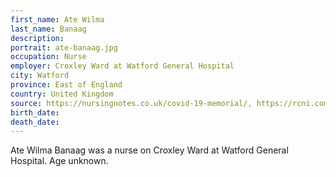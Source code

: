 ```yaml
---
first_name: Ate Wilma
last_name: Banaag
description: 
portrait: ate-banaag.jpg
occupation: Nurse
employer: Croxley Ward at Watford General Hospital
city: Watford
province: East of England
country: United Kingdom
source: https://nursingnotes.co.uk/covid-19-memorial/, https://rcni.com/nursing-standard/features/covid-19-remembering-nursing-staff-who-have-lost-their-lives-160011
birth_date: 
death_date: 
---
```


Ate Wilma Banaag was a nurse on Croxley Ward at Watford General Hospital. Age unknown.